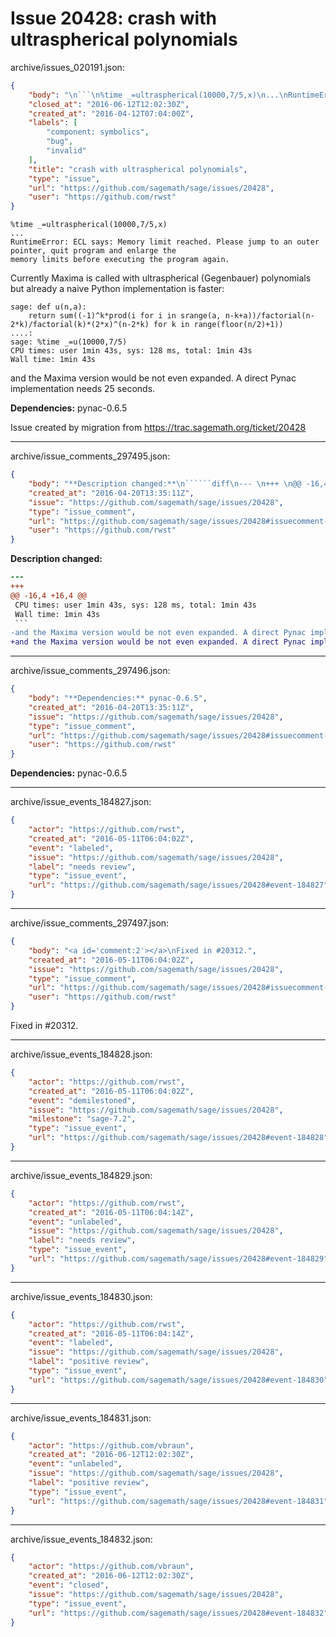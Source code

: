 # Issue 20428: crash with ultraspherical polynomials

archive/issues_020191.json:
```json
{
    "body": "\n```\n%time _=ultraspherical(10000,7/5,x)\n...\nRuntimeError: ECL says: Memory limit reached. Please jump to an outer pointer, quit program and enlarge the\nmemory limits before executing the program again.\n```\n\nCurrently Maxima is called with ultraspherical (Gegenbauer) polynomials but already a naive Python implementation is faster:\n\n```\nsage: def u(n,a):\n    return sum((-1)^k*prod(i for i in srange(a, n-k+a))/factorial(n-2*k)/factorial(k)*(2*x)^(n-2*k) for k in range(floor(n/2)+1))\n....:\nsage: %time _=u(10000,7/5)\nCPU times: user 1min 43s, sys: 128 ms, total: 1min 43s\nWall time: 1min 43s\n```\nand the Maxima version would be not even expanded. A direct Pynac implementation needs 25 seconds.\n\n**Dependencies:** pynac-0.6.5\n\nIssue created by migration from https://trac.sagemath.org/ticket/20428\n\n",
    "closed_at": "2016-06-12T12:02:30Z",
    "created_at": "2016-04-12T07:04:00Z",
    "labels": [
        "component: symbolics",
        "bug",
        "invalid"
    ],
    "title": "crash with ultraspherical polynomials",
    "type": "issue",
    "url": "https://github.com/sagemath/sage/issues/20428",
    "user": "https://github.com/rwst"
}
```

```
%time _=ultraspherical(10000,7/5,x)
...
RuntimeError: ECL says: Memory limit reached. Please jump to an outer pointer, quit program and enlarge the
memory limits before executing the program again.
```

Currently Maxima is called with ultraspherical (Gegenbauer) polynomials but already a naive Python implementation is faster:

```
sage: def u(n,a):
    return sum((-1)^k*prod(i for i in srange(a, n-k+a))/factorial(n-2*k)/factorial(k)*(2*x)^(n-2*k) for k in range(floor(n/2)+1))
....:
sage: %time _=u(10000,7/5)
CPU times: user 1min 43s, sys: 128 ms, total: 1min 43s
Wall time: 1min 43s
```
and the Maxima version would be not even expanded. A direct Pynac implementation needs 25 seconds.

**Dependencies:** pynac-0.6.5

Issue created by migration from https://trac.sagemath.org/ticket/20428





---

archive/issue_comments_297495.json:
```json
{
    "body": "**Description changed:**\n``````diff\n--- \n+++ \n@@ -16,4 +16,4 @@\n CPU times: user 1min 43s, sys: 128 ms, total: 1min 43s\n Wall time: 1min 43s\n ```\n-and the Maxima version would be not even expanded. A direct Pynac implementation should need only seconds.\n+and the Maxima version would be not even expanded. A direct Pynac implementation needs 25 seconds.\n``````\n",
    "created_at": "2016-04-20T13:35:11Z",
    "issue": "https://github.com/sagemath/sage/issues/20428",
    "type": "issue_comment",
    "url": "https://github.com/sagemath/sage/issues/20428#issuecomment-297495",
    "user": "https://github.com/rwst"
}
```

**Description changed:**
``````diff
--- 
+++ 
@@ -16,4 +16,4 @@
 CPU times: user 1min 43s, sys: 128 ms, total: 1min 43s
 Wall time: 1min 43s
 ```
-and the Maxima version would be not even expanded. A direct Pynac implementation should need only seconds.
+and the Maxima version would be not even expanded. A direct Pynac implementation needs 25 seconds.
``````




---

archive/issue_comments_297496.json:
```json
{
    "body": "**Dependencies:** pynac-0.6.5",
    "created_at": "2016-04-20T13:35:11Z",
    "issue": "https://github.com/sagemath/sage/issues/20428",
    "type": "issue_comment",
    "url": "https://github.com/sagemath/sage/issues/20428#issuecomment-297496",
    "user": "https://github.com/rwst"
}
```

**Dependencies:** pynac-0.6.5



---

archive/issue_events_184827.json:
```json
{
    "actor": "https://github.com/rwst",
    "created_at": "2016-05-11T06:04:02Z",
    "event": "labeled",
    "issue": "https://github.com/sagemath/sage/issues/20428",
    "label": "needs review",
    "type": "issue_event",
    "url": "https://github.com/sagemath/sage/issues/20428#event-184827"
}
```



---

archive/issue_comments_297497.json:
```json
{
    "body": "<a id='comment:2'></a>\nFixed in #20312.",
    "created_at": "2016-05-11T06:04:02Z",
    "issue": "https://github.com/sagemath/sage/issues/20428",
    "type": "issue_comment",
    "url": "https://github.com/sagemath/sage/issues/20428#issuecomment-297497",
    "user": "https://github.com/rwst"
}
```

<a id='comment:2'></a>
Fixed in #20312.



---

archive/issue_events_184828.json:
```json
{
    "actor": "https://github.com/rwst",
    "created_at": "2016-05-11T06:04:02Z",
    "event": "demilestoned",
    "issue": "https://github.com/sagemath/sage/issues/20428",
    "milestone": "sage-7.2",
    "type": "issue_event",
    "url": "https://github.com/sagemath/sage/issues/20428#event-184828"
}
```



---

archive/issue_events_184829.json:
```json
{
    "actor": "https://github.com/rwst",
    "created_at": "2016-05-11T06:04:14Z",
    "event": "unlabeled",
    "issue": "https://github.com/sagemath/sage/issues/20428",
    "label": "needs review",
    "type": "issue_event",
    "url": "https://github.com/sagemath/sage/issues/20428#event-184829"
}
```



---

archive/issue_events_184830.json:
```json
{
    "actor": "https://github.com/rwst",
    "created_at": "2016-05-11T06:04:14Z",
    "event": "labeled",
    "issue": "https://github.com/sagemath/sage/issues/20428",
    "label": "positive review",
    "type": "issue_event",
    "url": "https://github.com/sagemath/sage/issues/20428#event-184830"
}
```



---

archive/issue_events_184831.json:
```json
{
    "actor": "https://github.com/vbraun",
    "created_at": "2016-06-12T12:02:30Z",
    "event": "unlabeled",
    "issue": "https://github.com/sagemath/sage/issues/20428",
    "label": "positive review",
    "type": "issue_event",
    "url": "https://github.com/sagemath/sage/issues/20428#event-184831"
}
```



---

archive/issue_events_184832.json:
```json
{
    "actor": "https://github.com/vbraun",
    "created_at": "2016-06-12T12:02:30Z",
    "event": "closed",
    "issue": "https://github.com/sagemath/sage/issues/20428",
    "type": "issue_event",
    "url": "https://github.com/sagemath/sage/issues/20428#event-184832"
}
```
